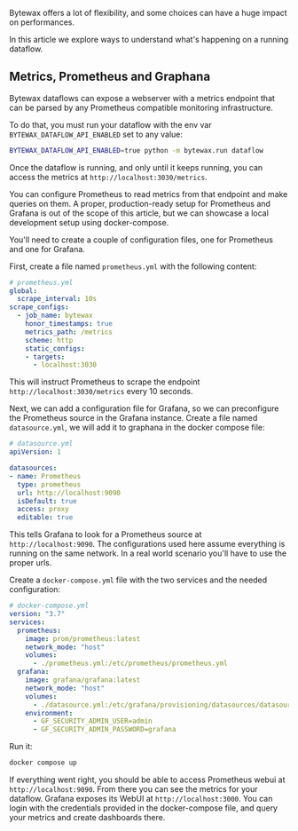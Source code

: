 Bytewax offers a lot of flexibility, and some choices can have a huge impact on performances.

In this article we explore ways to understand what's happening on a running dataflow.

## Metrics, Prometheus and Graphana
Bytewax dataflows can expose a webserver with a metrics endpoint that can be parsed by any Prometheus
compatible monitoring infrastructure.

To do that, you must run your dataflow with the env var `BYTEWAX_DATAFLOW_API_ENABLED` set to any value:

```bash
BYTEWAX_DATAFLOW_API_ENABLED=true python -m bytewax.run dataflow
```

Once the dataflow is running, and only until it keeps running, you can access the
metrics at `http://localhost:3030/metrics`.

You can configure Prometheus to read metrics from that endpoint and make queries on them.
A proper, production-ready setup for Prometheus and Grafana is out of the scope of this article,
but we can showcase a local development setup using docker-compose.

You'll need to create a couple of configuration files, one for Prometheus and one for Grafana.

First, create a file named `prometheus.yml` with the following content:

```yml
# prometheus.yml
global:
  scrape_interval: 10s
scrape_configs:
  - job_name: bytewax
    honor_timestamps: true
    metrics_path: /metrics
    scheme: http
    static_configs:
    - targets:
      - localhost:3030
```

This will instruct Prometheus to scrape the endpoint `http://localhost:3030/metrics` every 10 seconds.

Next, we can add a configuration file for Grafana, so we can preconfigure the Prometheus source in the Grafana instance.
Create a file named `datasource.yml`, we will add it to graphana in the docker compose file:

```yaml
# datasource.yml
apiVersion: 1

datasources:
- name: Prometheus
  type: prometheus
  url: http://localhost:9090
  isDefault: true
  access: proxy
  editable: true
```

This tells Grafana to look for a Prometheus source at `http://localhost:9090`.
The configurations used here assume everything is running on the same network.
In a real world scenario you'll have to use the proper urls.

Create a `docker-compose.yml` file with the two services and the needed configuration:

```yaml
# docker-compose.yml
version: "3.7"
services:
  prometheus:
    image: prom/prometheus:latest
    network_mode: "host"
    volumes:
      - ./prometheus.yml:/etc/prometheus/prometheus.yml
  grafana:
    image: grafana/grafana:latest
    network_mode: "host"
    volumes:
      - ./datasource.yml:/etc/grafana/provisioning/datasources/datasource.yaml
    environment:
      - GF_SECURITY_ADMIN_USER=admin
      - GF_SECURITY_ADMIN_PASSWORD=grafana
```

Run it:

```bash
docker compose up
```

If everything went right, you should be able to access Prometheus webui at `http://localhost:9090`.
From there you can see the metrics for your dataflow.
Grafana exposes its WebUI at `http://localhost:3000`.
You can login with the credentials provided in the docker-compose file,
and query your metrics and create dashboards there.
